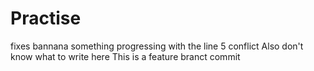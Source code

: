# Practise
fixes
bannana
something
progressing with the line 5 conflict
Also don't know what to write here
This is a feature branct commit
